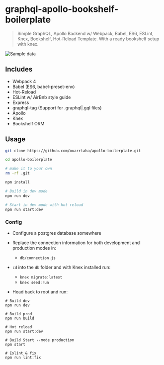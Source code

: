 # graphql-apollo-bookshelf-boilerplate

> Simple GraphQL, Apollo Backend w/ Webpack, Babel, ES6, ESLint, Knex, Bookshelf, Hot-Reload Template.
With a ready bookshelf setup with knex. 

![Sample data](https://i.ibb.co/XCS0CF2/Screen-Shot-2019-01-03-at-00-54-15.jpg)


## Includes

- Webpack 4
- Babel (ES6, babel-preset-env)
- Hot-Reload
- ESLint w/ AirBnb style guide
- Express
- graphql-tag (Support for .graphql|.gql files)
- Apollo
- Knex
- Bookshelf ORM 

## Usage

```bash
git clone https://github.com/ouarrtaha/apollo-boilerplate.git

cd apollo-boilerplate 

# make it to your own
rm -rf .git

npm install

# Build in dev mode
npm run dev

# Start in dev mode with hot reload
npm run start:dev
```


### Config
- Configure a postgres database somewhere
- Replace the connection information for both development and production modes in:
    - `db/connection.js`
- `cd` into the `db` folder and with Knex installed run: 
    - `knex migrate:latest`
    - `knex seed:run`
    
- Head back to root and run: 
```
# Build dev
npm run dev

# Build prod
npm run build

# Hot reload
npm run start:dev

# Build Start --mode production
npm start

# Eslint & fix
npm run lint:fix
```


